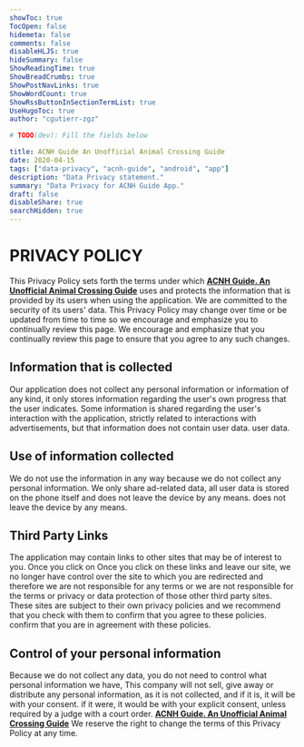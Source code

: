 ```yaml
---
showToc: true
TocOpen: false
hidemeta: false
comments: false
disableHLJS: true
hideSummary: false
ShowReadingTime: true
ShowBreadCrumbs: true
ShowPostNavLinks: true
ShowWordCount: true
ShowRssButtonInSectionTermList: true
UseHugoToc: true
author: "cgutierr-zgz"

# TODO(dev): Fill the fields below

title: ACNH Guide An Unofficial Animal Crossing Guide
date: 2020-04-15
tags: ["data-privacy", "acnh-guide", "android", "app"]
description: "Data Privacy statement."
summary: "Data Privacy for ACNH Guide App."
draft: false
disableShare: true
searchHidden: true
---
```

# PRIVACY POLICY
This Privacy Policy sets forth the terms under which [**ACNH Guide. An Unofficial Animal Crossing Guide**](https://play.google.com/store/apps/developer?id=cgutierr) uses and protects the information that is provided by its users when using the application.
We are committed to the security of its users' data.
This Privacy Policy may change over time or be updated from time to time so we encourage and emphasize you to continually review this page.
We encourage and emphasize that you continually review this page to ensure that you agree to any such changes.

## Information that is collected
Our application does not collect any personal information or information of any kind, it only stores
information regarding the user's own progress that the user indicates.
Some information is shared regarding the user's interaction with the application,
strictly related to interactions with advertisements, but that information does not contain user data.
user data.

## Use of information collected
We do not use the information in any way because we do not collect any personal information.
We only share ad-related data, all user data is stored on the phone itself and does not leave the device by any means.
does not leave the device by any means.

## Third Party Links
The application may contain links to other sites that may be of interest to you. Once you click on
Once you click on these links and leave our site, we no longer have control over the site to which you are redirected and therefore we are not responsible for any terms or
we are not responsible for the terms or privacy or data protection of those other third party sites.
These sites are subject to their own privacy policies and we recommend that you check with them to confirm that you agree to these policies.
confirm that you are in agreement with these policies.

## Control of your personal information
Because we do not collect any data, you do not need to control what personal information we have,
This company will not sell, give away or distribute any personal information, as it is not collected, and if it is, it will be with your consent.
if it were, it would be with your explicit consent, unless required by a judge with a court order.
[**ACNH Guide. An Unofficial Animal Crossing Guide**](https://play.google.com/store/apps/developer?id=cgutierr)
We reserve the right to change the terms of this Privacy Policy at any time.
